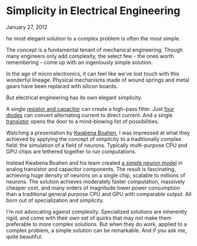 Simplicity in Electrical Engineering
====================================

January 27, 2012

he most elegant solution to a complex problem is often the most simple.

The concept is a fundamental tenant of mechanical engineering. Though many engineers only add complexity, the select few - the ones worth remembering - come up with an ingeniously simple solution.

In the age of micro electronics, it can feel like we've lost touch with this wonderful lineage. Physical mechanisms made of wound springs and metal gears have been replaced with silicon boards.

But electrical engineering has its own elegant simplicity.

A single [resistor and capacitor][1] can create a high-pass filter. Just [four diodes][2] can convert alternating current to direct current. And a single [transistor][3] opens the door to a mind-blowing list of possibilities.

Watching a presentation by [Kwabena Boahen][4], I was impressed at what they achieved by applying the concept of simplicity to a traditionally complex field: the simulation of a field of neurons. Typically multi-purpose CPU and GPU chips are tethered together to run computations.

Instead Kwabena Boahen and his team created [a simple neuron model][5] in analog transistor and capacitor components. The result is fascinating, achieving huge density of neurons on a single chip, scalable to millions of neurons. The solution achieves moderately faster computation, massively cheaper cost, and many orders of magnitude lower power consumption than a traditional general purpose CPU and GPU with comparable output. All born out of specialization and simplicity.

I'm not advocating against complexity. Specialized solutions are inherently rigid, and come with their own set of quirks that may not make them preferable to more complex solutions. But when they do work, applied to a complex problem, a simple solution can be remarkable. And if you ask me, quite beautiful.

 [1]: http://en.wikipedia.org/wiki/Rc_circuit
 [2]: http://en.wikipedia.org/wiki/Diode_bridge
 [3]: http://en.wikipedia.org/wiki/MOSFET
 [4]: http://www.stanford.edu/group/brainsinsilicon/boahen.html
 [5]: http://en.wikipedia.org/wiki/Hodgkin%E2%80%93Huxley_model
